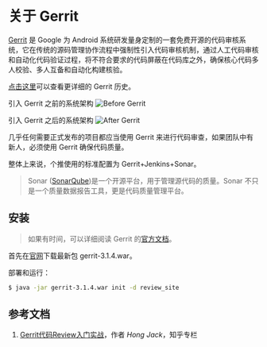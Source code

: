 # 关于 Gerrit

[Gerrit][2] 是 Google 为 Android 系统研发量身定制的一套免费开源的代码审核系统，它在传统的源码管理协作流程中强制性引入代码审核机制，通过人工代码审核和自动化代码验证过程，将不符合要求的代码屏蔽在代码库之外，确保核心代码多人校验、多人互备和自动化构建核验。

[点击这里][3]可以查看更详细的 Gerrit 历史。

引入 Gerrit 之前的系统架构
![Before Gerrit](https://pic1.zhimg.com/8b3d939d22207c7f9bb1318111b72ee8_r.jpg)

引入 Gerrit 之后的系统架构
![After Gerrit](https://pic1.zhimg.com/40789f16211f2aa28b3fe5491dc8ce04_r.jpg)

几乎任何需要正式发布的项目都应当使用 Gerrit 来进行代码审查，如果团队中有新人，必须使用 Gerrit 确保代码质量。

整体上来说，个推使用的标准配置为 Gerrit+Jenkins+Sonar。

> Sonar ([SonarQube][5])是一个开源平台，用于管理源代码的质量。Sonar 不只是一个质量数据报告工具，更是代码质量管理平台。

## 安装

> 如果有时间，可以详细阅读 Gerrit 的[官方文档][4]。

首先在[官网][2]下载最新包 gerrit-3.1.4.war。

部署和运行：

```sh
$ java -jar gerrit-3.1.4.war init -d review_site
```

## 参考文档

1. [Gerrit代码Review入门实战][1]，作者 *Hong Jack*，知乎专栏

[1]: https://zhuanlan.zhihu.com/p/21482554 "Gerrit代码Review入门实战"
[2]: https://www.gerritcodereview.com/ "Gerrit Code Review"
[3]: https://www.gerritcodereview.com/about.html "Gerrit's History"
[4]: https://gerrit-documentation.storage.googleapis.com/Documentation/3.1.4/index.html "Gerrit Docs"
[5]: https://www.sonarqube.org/ "Code Quality and Security | SonarQube"